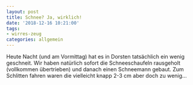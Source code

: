 ```yaml
---
layout: post
title: Schnee? Ja, wirklich!
date: '2018-12-16 10:21:00'
tags:
- wirres-zeug
categories: allgemein
---
```

<p>Heute Nacht (und am Vormittag) hat es in Dorsten tatsächlich ein wenig geschneit. Wir haben natürlich sofort die Schneeschaufeln rausgeholt (vollkommen übertrieben) und danach einen Schneemann gebaut. Zum Schlitten fahren waren die vielleicht knapp 2-3 cm aber doch zu wenig...</p>